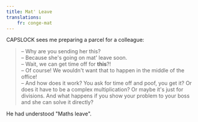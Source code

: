 ```yaml
---
title: Mat' Leave
translations:
    fr: conge-mat
---
```


CAPSLOCK sees me preparing a parcel for a colleague:

> – Why are you sending her this?  
> – Because she's going on mat' leave soon.  
> – Wait, we can get time off for **this**?!  
> – Of course! We wouldn't want that to happen in the middle of the office!  
> – And how does it work? You ask for time off and poof, you get it? Or does it have to be a complex multiplication? Or maybe it's just for divisions. And what happens if you show your problem to your boss and she can solve it directly?

He had understood "Maths leave".
